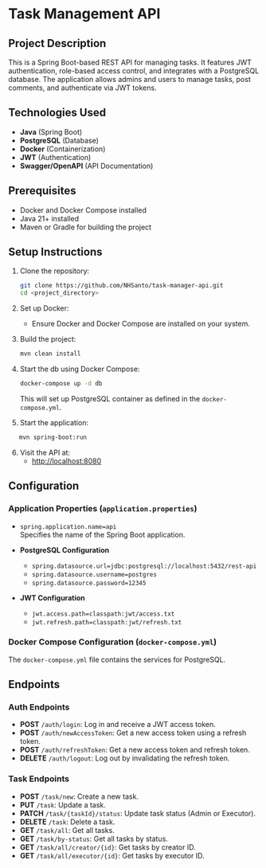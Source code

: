 # Task Management API

## Project Description

This is a Spring Boot-based REST API for managing tasks. It features JWT authentication, role-based access control, and integrates with a PostgreSQL database. The application allows admins and users to manage tasks, post comments, and authenticate via JWT tokens.

## Technologies Used

- **Java** (Spring Boot)
- **PostgreSQL** (Database)
- **Docker** (Containerization)
- **JWT** (Authentication)
- **Swagger/OpenAPI** (API Documentation)

## Prerequisites

- Docker and Docker Compose installed
- Java 21+ installed
- Maven or Gradle for building the project

## Setup Instructions

1. Clone the repository:
    ```bash
    git clone https://github.com/NHSanto/task-manager-api.git
    cd <project_directory>
    ```

2. Set up Docker:
    - Ensure Docker and Docker Compose are installed on your system.

3. Build the project:
    ```bash
    mvn clean install
    ```

4. Start the db using Docker Compose:
    ```bash
    docker-compose up -d db
    ```

   This will set up PostgreSQL container as defined in the `docker-compose.yml`.
5. Start the application:
 ```bash
    mvn spring-boot:run
 ```

6. Visit the API at:
    - [http://localhost:8080](http://localhost:8080)

## Configuration

### Application Properties (`application.properties`)

- `spring.application.name=api`  
  Specifies the name of the Spring Boot application.

- **PostgreSQL Configuration**
    - `spring.datasource.url=jdbc:postgresql://localhost:5432/rest-api`
    - `spring.datasource.username=postgres`
    - `spring.datasource.password=12345`

- **JWT Configuration**
    - `jwt.access.path=classpath:jwt/access.txt`
    - `jwt.refresh.path=classpath:jwt/refresh.txt`

### Docker Compose Configuration (`docker-compose.yml`)

The `docker-compose.yml` file contains the services for PostgreSQL.

## Endpoints

### Auth Endpoints

- **POST** `/auth/login`: Log in and receive a JWT access token.
- **POST** `/auth/newAccessToken`: Get a new access token using a refresh token.
- **POST** `/auth/refreshToken`: Get a new access token and refresh token.
- **DELETE** `/auth/logout`: Log out by invalidating the refresh token.

### Task Endpoints

- **POST** `/task/new`: Create a new task.
- **PUT** `/task`: Update a task.
- **PATCH** `/task/{taskId}/status`: Update task status (Admin or Executor).
- **DELETE** `/task`: Delete a task.
- **GET** `/task/all`: Get all tasks.
- **GET** `/task/by-status`: Get all tasks by status.
- **GET** `/task/all/creator/{id}`: Get tasks by creator ID.
- **GET** `/task/all/executor/{id}`: Get tasks by executor ID.


